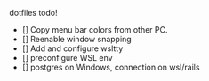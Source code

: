 dotfiles todo!

- [] Copy menu bar colors from other PC.
- [] Reenable window snapping
- [] Add and configure wsltty
- [] preconfigure WSL env
- [] postgres on Windows, connection on wsl/rails